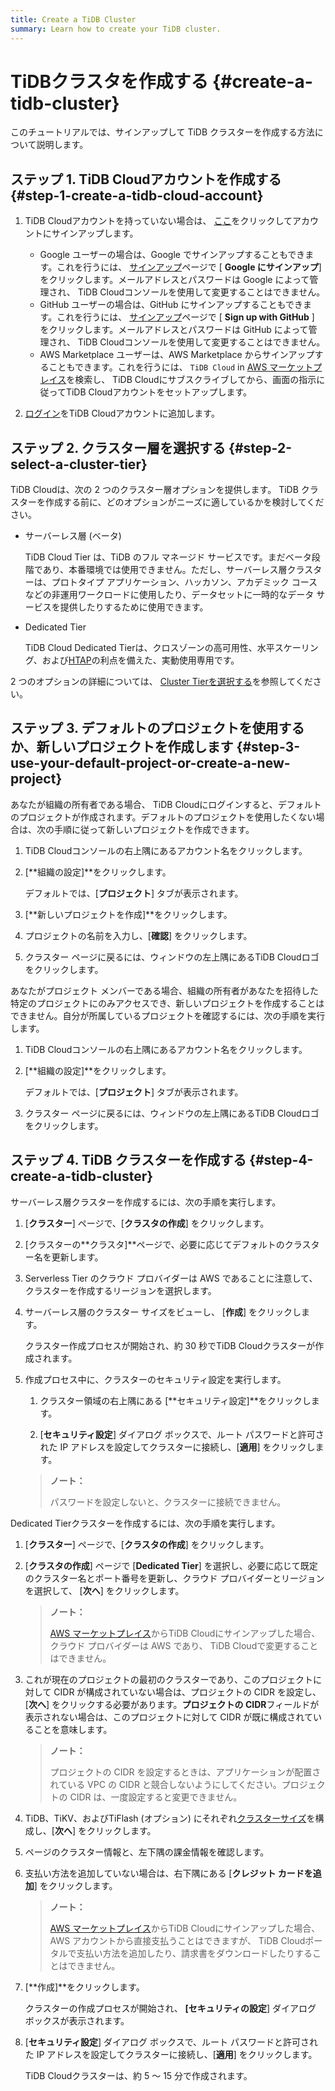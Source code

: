 ```yaml
---
title: Create a TiDB Cluster
summary: Learn how to create your TiDB cluster.
---
```


# TiDBクラスタを作成する {#create-a-tidb-cluster}

このチュートリアルでは、サインアップして TiDB クラスターを作成する方法について説明します。

## ステップ 1. TiDB Cloudアカウントを作成する {#step-1-create-a-tidb-cloud-account}

1.  TiDB Cloudアカウントを持っていない場合は、 [ここ](https://tidbcloud.com/signup)をクリックしてアカウントにサインアップします。

    -   Google ユーザーの場合は、Google でサインアップすることもできます。これを行うには、 [サインアップ](https://tidbcloud.com/signup)ページで [ **Google にサインアップ**] をクリックします。メールアドレスとパスワードは Google によって管理され、 TiDB Cloudコンソールを使用して変更することはできません。
    -   GitHub ユーザーの場合は、GitHub にサインアップすることもできます。これを行うには、 [サインアップ](https://tidbcloud.com/signup)ページで [ **Sign up with GitHub** ] をクリックします。メールアドレスとパスワードは GitHub によって管理され、 TiDB Cloudコンソールを使用して変更することはできません。
    -   AWS Marketplace ユーザーは、AWS Marketplace からサインアップすることもできます。これを行うには、 `TiDB Cloud` in [AWS マーケットプレイス](https://aws.amazon.com/marketplace)を検索し、 TiDB Cloudにサブスクライブしてから、画面の指示に従ってTiDB Cloudアカウントをセットアップします。

2.  [ログイン](https://tidbcloud.com/)をTiDB Cloudアカウントに追加します。

## ステップ 2. クラスター層を選択する {#step-2-select-a-cluster-tier}

TiDB Cloudは、次の 2 つのクラスター層オプションを提供します。 TiDB クラスターを作成する前に、どのオプションがニーズに適しているかを検討してください。

-   サーバーレス層 (ベータ)

    TiDB Cloud Tier は、TiDB のフル マネージド サービスです。まだベータ段階であり、本番環境では使用できません。ただし、サーバーレス層クラスターは、プロトタイプ アプリケーション、ハッカソン、アカデミック コースなどの非運用ワークロードに使用したり、データセットに一時的なデータ サービスを提供したりするために使用できます。

-   Dedicated Tier

    TiDB Cloud Dedicated Tierは、クロスゾーンの高可用性、水平スケーリング、および[HTAP](https://en.wikipedia.org/wiki/Hybrid_transactional/analytical_processing)の利点を備えた、実動使用専用です。

2 つのオプションの詳細については、 [Cluster Tierを選択する](/tidb-cloud/select-cluster-tier.md)を参照してください。

## ステップ 3. デフォルトのプロジェクトを使用するか、新しいプロジェクトを作成します {#step-3-use-your-default-project-or-create-a-new-project}

あなたが組織の所有者である場合、 TiDB Cloudにログインすると、デフォルトのプロジェクトが作成されます。デフォルトのプロジェクトを使用したくない場合は、次の手順に従って新しいプロジェクトを作成できます。

1.  TiDB Cloudコンソールの右上隅にあるアカウント名をクリックします。

2.  [**組織の設定]**をクリックします。

    デフォルトでは、[**プロジェクト**] タブが表示されます。

3.  [**新しいプロジェクトを作成]**をクリックします。

4.  プロジェクトの名前を入力し、[**確認**] をクリックします。

5.  クラスター ページに戻るには、ウィンドウの左上隅にあるTiDB Cloudロゴをクリックします。

あなたがプロジェクト メンバーである場合、組織の所有者があなたを招待した特定のプロジェクトにのみアクセスでき、新しいプロジェクトを作成することはできません。自分が所属しているプロジェクトを確認するには、次の手順を実行します。

1.  TiDB Cloudコンソールの右上隅にあるアカウント名をクリックします。

2.  [**組織の設定]**をクリックします。

    デフォルトでは、[**プロジェクト**] タブが表示されます。

3.  クラスター ページに戻るには、ウィンドウの左上隅にあるTiDB Cloudロゴをクリックします。

## ステップ 4. TiDB クラスターを作成する {#step-4-create-a-tidb-cluster}

<SimpleTab>
<div label="Serverless Tier">

サーバーレス層クラスターを作成するには、次の手順を実行します。

1.  [**クラスター**] ページで、[<strong>クラスタの作成</strong>] をクリックします。

2.  [クラスターの**クラスタ]**ページで、必要に応じてデフォルトのクラスター名を更新します。

3.  Serverless Tier のクラウド プロバイダーは AWS であることに注意して、クラスターを作成するリージョンを選択します。

4.  サーバーレス層のクラスター サイズをビューし、 [**作成**] をクリックします。

    クラスター作成プロセスが開始され、約 30 秒でTiDB Cloudクラスターが作成されます。

5.  作成プロセス中に、クラスターのセキュリティ設定を実行します。

    1.  クラスター領域の右上隅にある [**セキュリティ設定]**をクリックします。

    2.  [**セキュリティ設定**] ダイアログ ボックスで、ルート パスワードと許可された IP アドレスを設定してクラスターに接続し、[<strong>適用</strong>] をクリックします。

    > **ノート：**
    >
    > パスワードを設定しないと、クラスターに接続できません。

</div>

<div label="Dedicated Tier">

Dedicated Tierクラスターを作成するには、次の手順を実行します。

1.  [**クラスター**] ページで、[<strong>クラスタの作成</strong>] をクリックします。

2.  [**クラスタの作成**] ページで [<strong>Dedicated Tier</strong>] を選択し、必要に応じて既定のクラスター名とポート番号を更新し、クラウド プロバイダーとリージョンを選択して、 [<strong>次へ</strong>] をクリックします。

    > **ノート：**
    >
    > [AWS マーケットプレイス](https://aws.amazon.com/marketplace)からTiDB Cloudにサインアップした場合、クラウド プロバイダーは AWS であり、 TiDB Cloudで変更することはできません。

3.  これが現在のプロジェクトの最初のクラスターであり、このプロジェクトに対して CIDR が構成されていない場合は、プロジェクトの CIDR を設定し、[**次へ**] をクリックする必要があります。<strong>プロジェクトの CIDR</strong>フィールドが表示されない場合は、このプロジェクトに対して CIDR が既に構成されていることを意味します。

    > **ノート：**
    >
    > プロジェクトの CIDR を設定するときは、アプリケーションが配置されている VPC の CIDR と競合しないようにしてください。プロジェクトの CIDR は、一度設定すると変更できません。

4.  TiDB、TiKV、およびTiFlash (オプション) にそれぞれ[クラスターサイズ](/tidb-cloud/size-your-cluster.md)を構成し、[**次へ**] をクリックします。

5.  ページのクラスター情報と、左下隅の課金情報を確認します。

6.  支払い方法を追加していない場合は、右下隅にある [**クレジット カードを追加**] をクリックします。

    > **ノート：**
    >
    > [AWS マーケットプレイス](https://aws.amazon.com/marketplace)からTiDB Cloudにサインアップした場合、AWS アカウントから直接支払うことはできますが、 TiDB Cloudポータルで支払い方法を追加したり、請求書をダウンロードしたりすることはできません。

7.  [**作成]**をクリックします。

    クラスターの作成プロセスが開始され、 **[セキュリティの設定**] ダイアログ ボックスが表示されます。

8.  [**セキュリティ設定**] ダイアログ ボックスで、ルート パスワードと許可された IP アドレスを設定してクラスターに接続し、[<strong>適用</strong>] をクリックします。

    TiDB Cloudクラスターは、約 5 ～ 15 分で作成されます。

</div>
</SimpleTab>
